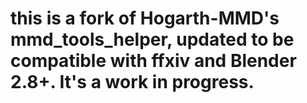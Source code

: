 # this is a fork of Hogarth-MMD's mmd_tools_helper, updated to be compatible with ffxiv and Blender 2.8+. It's a work in progress.
